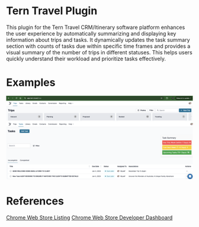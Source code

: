 # Tern Travel Plugin

This plugin for the Tern Travel CRM/Itinerary software platform enhances the user experience by automatically summarizing and displaying key information about trips and tasks. It dynamically updates the task summary section with counts of tasks due within specific time frames and provides a visual summary of the number of trips in different statuses. This helps users quickly understand their workload and prioritize tasks effectively.

# Examples

![trip agile board summary](images/trip-agile-board-summary.png)
![task summary](images/task-summary.png)

# References

[Chrome Web Store Listing](https://chrome.google.com/webstore/detail/<TODO>>)
[Chrome Web Store Developer Dashboard](https://chrome.google.com/u/2/webstore/devconsole/<TODO>/edit)